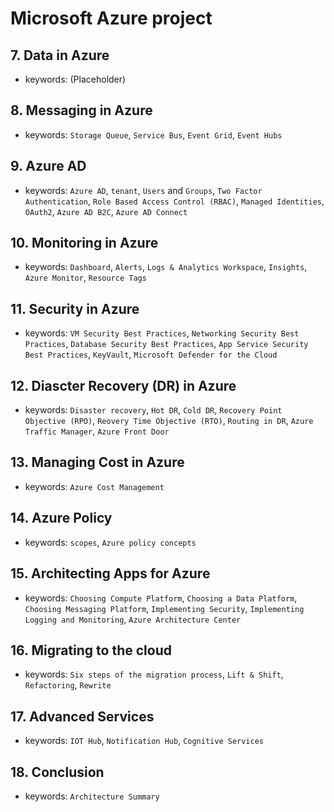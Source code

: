 # Microsoft Azure project

## 7. Data in Azure
- keywords: (Placeholder)

## 8. Messaging in Azure
- keywords: `Storage Queue`, `Service Bus`, `Event Grid`, `Event Hubs`

## 9. Azure AD
- keywords: `Azure AD`, `tenant`, `Users` and `Groups`, `Two Factor Authentication`, `Role Based Access Control (RBAC)`, `Managed Identities`, `OAuth2`, `Azure AD B2C`, `Azure AD Connect`

## 10. Monitoring in Azure
- keywords: `Dashboard`, `Alerts`, `Logs & Analytics Workspace`, `Insights`, `Azure Monitor`, `Resource Tags`

## 11. Security in Azure
- keywords: `VM Security Best Practices`, `Networking Security Best Practices`, `Database Security Best Practices`, `App Service Security Best Practices`, `KeyVault`, `Microsoft Defender for the Cloud`

## 12. Diascter Recovery (DR) in Azure
- keywords: `Disaster recovery`, `Hot DR`, `Cold DR`, `Recovery Point Objective (RPO)`, `Reovery Time Objective (RTO)`, `Routing in DR`, `Azure Traffic Manager`, `Azure Front Door`

## 13. Managing Cost in Azure
- keywords: `Azure Cost Management`

## 14. Azure Policy
- keywords: `scopes`, `Azure policy concepts`

## 15. Architecting Apps for Azure
- keywords: `Choosing Compute Platform`, `Choosing a Data Platform`, `Choosing Messaging Platform`, `Implementing Security`, `Implementing Logging and Monitoring`, `Azure Architecture Center`

## 16. Migrating to the cloud
- keywords: `Six steps of the migration process`, `Lift & Shift`, `Refactoring`, `Rewrite`

## 17. Advanced Services
- keywords: `IOT Hub`, `Notification Hub`, `Cognitive Services`

## 18. Conclusion
- keywords: `Architecture Summary`













